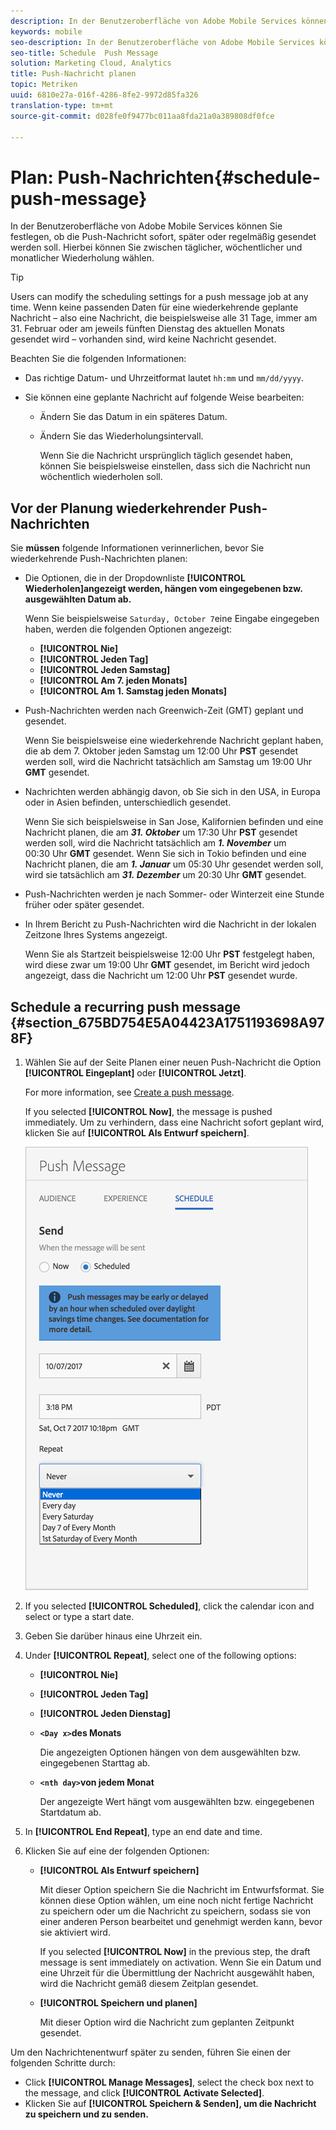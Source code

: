 ```yaml
---
description: In der Benutzeroberfläche von Adobe Mobile Services können Sie festlegen, ob die Push-Nachricht sofort, später oder regelmäßig gesendet werden soll. Hierbei können Sie zwischen täglicher, wöchentlicher und monatlicher Wiederholung wählen.
keywords: mobile
seo-description: In der Benutzeroberfläche von Adobe Mobile Services können Sie festlegen, ob die Push-Nachricht sofort, später oder regelmäßig gesendet werden soll. Hierbei können Sie zwischen täglicher, wöchentlicher und monatlicher Wiederholung wählen.
seo-title: Schedule  Push Message
solution: Marketing Cloud, Analytics
title: Push-Nachricht planen
topic: Metriken
uuid: 6810e27a-016f-4286-8fe2-9972d85fa326
translation-type: tm+mt
source-git-commit: d028fe0f9477bc011aa8fda21a0a389808df0fce

---
```



# Plan: Push-Nachrichten{#schedule-push-message}

In der Benutzeroberfläche von Adobe Mobile Services können Sie festlegen, ob die Push-Nachricht sofort, später oder regelmäßig gesendet werden soll. Hierbei können Sie zwischen täglicher, wöchentlicher und monatlicher Wiederholung wählen.

>[!TIP]
>
>Users can modify the scheduling settings for a push message job at any time. Wenn keine passenden Daten für eine wiederkehrende geplante Nachricht – also eine Nachricht, die beispielsweise alle 31 Tage, immer am 31. Februar oder am jeweils fünften Dienstag des aktuellen Monats gesendet wird – vorhanden sind, wird keine Nachricht gesendet.

Beachten Sie die folgenden Informationen:

* Das richtige Datum- und Uhrzeitformat lautet `hh:mm` und `mm/dd/yyyy`.

* Sie können eine geplante Nachricht auf folgende Weise bearbeiten:

   * Ändern Sie das Datum in ein späteres Datum.
   * Ändern Sie das Wiederholungsintervall.

      Wenn Sie die Nachricht ursprünglich täglich gesendet haben, können Sie beispielsweise einstellen, dass sich die Nachricht nun wöchentlich wiederholen soll.

## Vor der Planung wiederkehrender Push-Nachrichten

Sie **müssen** folgende Informationen verinnerlichen, bevor Sie wiederkehrende Push-Nachrichten planen:

* Die Optionen, die in der Dropdownliste **[!UICONTROL Wiederholen]angezeigt werden, hängen vom eingegebenen bzw. ausgewählten Datum ab.**

   Wenn Sie beispielsweise `Saturday, October 7`eine Eingabe eingegeben haben, werden die folgenden Optionen angezeigt:

   * **[!UICONTROL Nie]**
   * **[!UICONTROL Jeden Tag]**
   * **[!UICONTROL Jeden Samstag]**
   * **[!UICONTROL Am 7. jeden Monats]**
   * **[!UICONTROL Am 1. Samstag jeden Monats]**

* Push-Nachrichten werden nach Greenwich-Zeit (GMT) geplant und gesendet.

   Wenn Sie beispielsweise eine wiederkehrende Nachricht geplant haben, die ab dem 7. Oktober jeden Samstag um 12:00 Uhr **PST** gesendet werden soll, wird die Nachricht tatsächlich am Samstag um 19:00 Uhr **GMT** gesendet.
* Nachrichten werden abhängig davon, ob Sie sich in den USA, in Europa oder in Asien befinden, unterschiedlich gesendet.

   Wenn Sie sich beispielsweise in San Jose, Kalifornien befinden und eine Nachricht planen, die am ***31. Oktober*** um 17:30 Uhr **PST** gesendet werden soll, wird die Nachricht tatsächlich am ***1. November*** um 00:30 Uhr **GMT** gesendet. Wenn Sie sich in Tokio befinden und eine Nachricht planen, die am ***1. Januar*** um 05:30 Uhr gesendet werden soll, wird sie tatsächlich am ***31. Dezember*** um 20:30 Uhr **GMT** gesendet.
* Push-Nachrichten werden je nach Sommer- oder Winterzeit eine Stunde früher oder später gesendet.
* In Ihrem Bericht zu Push-Nachrichten wird die Nachricht in der lokalen Zeitzone Ihres Systems angezeigt.

   Wenn Sie als Startzeit beispielsweise 12:00 Uhr **PST** festgelegt haben, wird diese zwar um 19:00 Uhr **GMT** gesendet, im Bericht wird jedoch angezeigt, dass die Nachricht um 12:00 Uhr **PST** gesendet wurde.

## Schedule a recurring push message {#section_675BD754E5A04423A1751193698A978F}

1. Wählen Sie auf der Seite Planen einer neuen Push-Nachricht die Option **[!UICONTROL Eingeplant]** oder **[!UICONTROL Jetzt]**.

   For more information, see [Create a push message](/help/using/in-app-messaging/t-create-push-message/t-create-push-message.md).

   If you selected **[!UICONTROL Now]**, the message is pushed immediately. Um zu verhindern, dass eine Nachricht sofort geplant wird, klicken Sie auf **[!UICONTROL Als Entwurf speichern]**.

   ![](assets/schedule-push-message.png)

1. If you selected **[!UICONTROL Scheduled]**, click the calendar icon and select or type a start date.
1. Geben Sie darüber hinaus eine Uhrzeit ein. 
1. Under **[!UICONTROL Repeat]**, select one of the following options:

   * **[!UICONTROL Nie]**
   * **[!UICONTROL Jeden Tag]**
   * **[!UICONTROL Jeden Dienstag]**
   * **`<Day x>`des Monats**

      Die angezeigten Optionen hängen von dem ausgewählten bzw. eingegebenen Starttag ab.
   * **`<nth day>`von jedem Monat**

      Der angezeigte Wert hängt vom ausgewählten bzw. eingegebenen Startdatum ab.

1. In **[!UICONTROL End Repeat]**, type an end date and time.
1. Klicken Sie auf eine der folgenden Optionen:

   * **[!UICONTROL Als Entwurf speichern]**

      Mit dieser Option speichern Sie die Nachricht im Entwurfsformat. Sie können diese Option wählen, um eine noch nicht fertige Nachricht zu speichern oder um die Nachricht zu speichern, sodass sie von einer anderen Person bearbeitet und genehmigt werden kann, bevor sie aktiviert wird.

      If you selected **[!UICONTROL Now]** in the previous step, the draft message is sent immediately on activation. Wenn Sie ein Datum und eine Uhrzeit für die Übermittlung der Nachricht ausgewählt haben, wird die Nachricht gemäß diesem Zeitplan gesendet.

   * **[!UICONTROL Speichern und planen]**

      Mit dieser Option wird die Nachricht zum geplanten Zeitpunkt gesendet.

Um den Nachrichtenentwurf später zu senden, führen Sie einen der folgenden Schritte durch:

* Click **[!UICONTROL Manage Messages]**, select the check box next to the message, and click **[!UICONTROL Activate Selected]**.
* Klicken Sie auf **[!UICONTROL Speichern &amp; Senden], um die Nachricht zu speichern und zu senden.**
